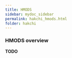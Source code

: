 ```yaml
---
title: HMODS
sidebar: mydoc_sidebar
permalink: hakchi_hmods.html
folder: hakchi
---
```


### HMODS overview
**TODO**
